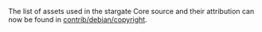 The list of assets used in the stargate Core source and their attribution can now be found in [contrib/debian/copyright](../contrib/debian/copyright).
